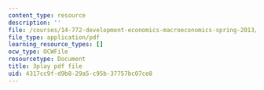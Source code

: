 ```yaml
---
content_type: resource
description: ''
file: /courses/14-772-development-economics-macroeconomics-spring-2013/4317cc9fd9b829a5c95b37757bc07ce8_ekWxanQrsz4.pdf
file_type: application/pdf
learning_resource_types: []
ocw_type: OCWFile
resourcetype: Document
title: 3play pdf file
uid: 4317cc9f-d9b8-29a5-c95b-37757bc07ce8
---
```

